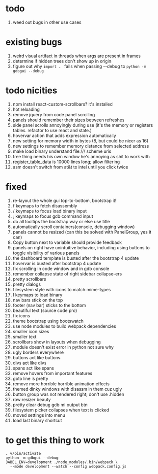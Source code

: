 # todo
1. weed out bugs in other use cases

# existing bugs
1. weird visual artifact in threads when args are present 
   in frames
1. determine if hidden trees don't show up in origin
1. figure out why `import . ` fails when passing --debug to 
   `python -m gdbgui --debug`

# todo nicities
1. npm install react-custom-scrollbars? it's installed
1. hot reloading
1. remove jquery from code panel scrolling
1. panels should remember their sizes between refreshes
1. side panel scrolls annoyingly during use (it's the 
   memory or registers tables. refactor to use react and 
   state.)
1. hovervar action that adds expression automatically
1. new setting for memory width in bytes (8, but could be 
   nicer as 16)
1. new settings to remember memory distance from selected 
   address
1. make load binary understand file:/// scheme uris
1. tree thing needs his own window he's annoying as shit to 
   work with
1. register_table_data is 10000 lines long; allow filtering
1. asm doesn't switch from at&t to intel until you click 
   twice

# fixed
1. re-layout the whole gui top-to-bottom, bootstrap it!
1. f keymaps to fetch disassembly
1. / keymaps to focus load binary input
1. ; keymaps to focus gdb command input
1. do all tooltips the bootstrap way or else use title
1. automatically scroll containers(console, debugging 
   window)
1. panels cannot be resized (can this be solved with 
   PanelGroup, yes it can)
1. Copy button next to variable should provide feedback
1. panels on right have unintuitive behavior, including 
using buttons to toggle visibility of various panels
1. the dashboard template is busted after the bootstrap 4 
   update
1. hovervar is busted after bootstrap 4 update
1. fix scrolling in code window and in gdb console
1. remember collapse state of right sidebar collapse-ers
1. pretty scrollbars
1. pretty dialogs
1. filesystem style with icons to match mime-types
1. l keymaps to load binary
1. nav bars stick on the top
1. footer (nav bar) sticks to the bottom
1. beautiful text (source code pro)
1. fix icons
1. theme bootstrap using bootswatch
1. use node modules to build webpack dependencies
1. smaller icon sizes
1. smaller text
1. scrollbars show in layouts when debugging
1. module doesn't exist error in python not sure why
1. ugly borders everywhere
1. buttons act like buttons
1. divs act like divs
1. spans act like spans
1. remove hovers from important features
1. goto line is pretty
1. remove more horrible horrible animation effects
1. themed dinky windows with disassm in them cuz ugly
1. button group was not rendered right; don't use .hidden
1. row resizer beauty
1. pretty clear debug gdb mi output btn
1. filesystem picker collapses when text is clicked
1. moved settings into menu
1. load last binary shortcut

# to get this thing to work

    . v/bin/activate
    python -m gdbgui --debug
    BABEL_ENV=development ./node_modules/.bin/webpack \
      --mode development --watch --config webpack.config.js
